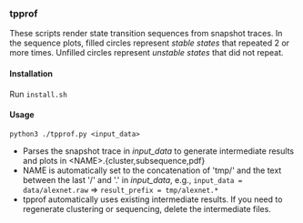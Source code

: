 ### tpprof ###

These scripts render state transition sequences from snapshot traces. 
In the sequence plots, filled circles represent *stable states* that repeated 2 or more times. 
Unfilled circles represent *unstable states* that did not repeat.

#### Installation ####

Run `install.sh`

#### Usage ####

```python3 ./tpprof.py <input_data>```
- Parses the snapshot trace in *input_data* to generate intermediate results and plots in \<NAME\>.{cluster,subsequence,pdf}
- NAME is automatically set to the concatenation of 'tmp/' and the text between the last '/' and '.' in *input_data*, e.g., ```input_data = data/alexnet.raw``` => ```result_prefix = tmp/alexnet.*```
- tpprof automatically uses existing intermediate results.  If you need to regenerate clustering or sequencing, delete the intermediate files.
